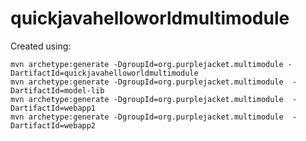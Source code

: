 # quickjavahelloworldmultimodule

Created using:

``` shell
mvn archetype:generate -DgroupId=org.purplejacket.multimodule -DartifactId=quickjavahelloworldmultimodule
mvn archetype:generate -DgroupId=org.purplejacket.multimodule  -DartifactId=model-lib
mvn archetype:generate -DgroupId=org.purplejacket.multimodule  -DartifactId=webapp1
mvn archetype:generate -DgroupId=org.purplejacket.multimodule  -DartifactId=webapp2
```
